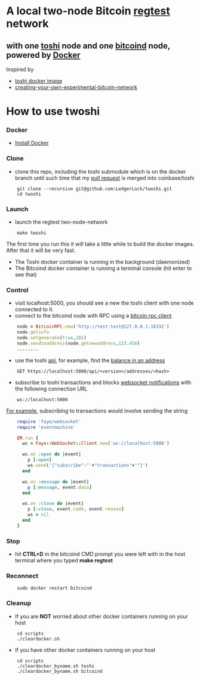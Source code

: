 # A local two-node Bitcoin [regtest](https://bitcoin.org/en/developer-examples#regtest-mode) network 
## with one [toshi](https://toshi.io) node and one [bitcoind](https://en.bitcoin.it/wiki/Bitcoind) node, powered by [Docker](https://www.docker.com/)

Inspired by
- [toshi docker image](http://www.soroushjp.com/2014/10/15/deploying-your-own-toshi-api-bitcoin-node-using-coreos-docker-aws/)
- [creating-your-own-experimental-bitcoin-network](http://geraldkaszuba.com/creating-your-own-experimental-bitcoin-network/)

# How to use twoshi
### Docker
- [Install Docker](https://docs.docker.com/installation/)

### Clone
- clone this repo, including the toshi submodule which is on the docker branch until such time that my [pull request](https://github.com/coinbase/toshi/pull/131) is merged into coinbase/toshi
```Batchfile
	git clone --recursive git@github.com:LedgerLock/twoshi.git
	cd twoshi
```
### Launch 
- launch the regtest two-node-network
```Batchfile
	make twoshi
```
The first time you run this it will take a little while to build the docker images. After that it will be very fast.

- The Toshi docker container is running in the background (daemonized)
- The Bitcoind docker container is running a terminal console (hit enter to see that)

### Control
- visit localhost:5000, you should see a new the toshi client with one node connected to it.
- connect to the bitcoind node with RPC using a [bitcoin rpc client](https://en.bitcoin.it/wiki/API_reference_(JSON-RPC)#Ruby)
```Ruby
	node = BitcoinRPC.new('http://test:test@127.0.0.1:18332')
	node.getinfo
	node.setgenerate(true,101)
	node.sendtoaddress(node.getnewaddress,123.456)
	........
```
- use the toshi [api](https://toshi.io/docs/), for example, find the [balance in an address](https://toshi.io/docs/#get-address-balance)
```Batchfile
	GET https://localhost:5000/api/<version>/addresses/<hash>
```
- subscribe to toshi transactions and blocks [websocket notifications](https://toshi.io/docs/#websockets) with the following connection URL
```Batchfile
	ws://localhost:5000
```
[For example](https://github.com/faye/faye-websocket-ruby), subscribing to transactions would involve sending the string
```Ruby
	require 'faye/websocket'
	require 'eventmachine'

	EM.run {
	  ws = Faye::WebSocket::Client.new('ws://localhost:5000')

	  ws.on :open do |event|
	    p [:open]
	    ws.send('{"subscribe":"'+"transactions"+'"}')
	  end

	  ws.on :message do |event|
	    p [:message, event.data]
	  end

	  ws.on :close do |event|
	    p [:close, event.code, event.reason]
	    ws = nil
	  end
	}
```

### Stop
- hit **CTRL+D** in the bitcoind CMD prompt you were left with in the host terminal where you typed **make regtest**

### Reconnect
```Batchfile
	sudo docker restart bitcoind
```

### Cleanup
- If you are **NOT** worried about other docker containers running on your host 
```Batchfile
	cd scripts
	./cleardocker.sh
```
- If you have other docker containers running on your host 
```Batchfile
	cd scripts
	./cleardocker_byname.sh toshi
	./cleardocker_byname.sh bitcoind
```